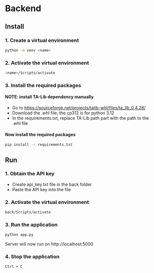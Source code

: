 # Backend

## Install

### 1. Create a virtual environment
```bash
python -m venv <name>
```

### 2. Activate the virtual environment
```bash
<name>/Scripts/activate
```

### 3. Install the required packages

#### NOTE: install TA-Lib dependency manually
- Go to https://sourceforge.net/projects/talib-whl/files/ta_lib_0.4.28/
- Download the .whl file, the cp312 is for python 3.12
- In the requirements.txt, replace TA-Lib path part with the path to the .whl file

#### Now install the required packages
```bash
pip install -r requirements.txt
```

## Run

### 1. Obtain the API key
- Create api_key.txt file in the back folder
- Paste the API key into the file

### 2. Activate the virtual environment 
```bash
back/Scripts/activate
```

### 3. Run the application
```bash
python app.py
```
Server will now run on http://localhost:5000

### 4. Stop the application
```bash
Ctrl + C
```
